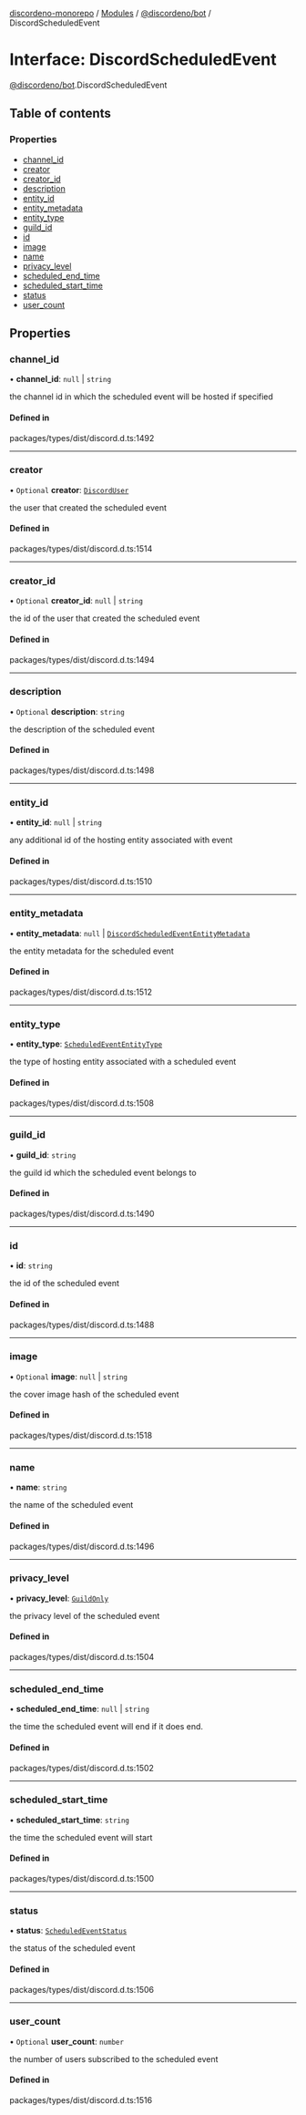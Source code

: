[discordeno-monorepo](../README.md) / [Modules](../modules.md) / [@discordeno/bot](../modules/discordeno_bot.md) / DiscordScheduledEvent

# Interface: DiscordScheduledEvent

[@discordeno/bot](../modules/discordeno_bot.md).DiscordScheduledEvent

## Table of contents

### Properties

- [channel_id](discordeno_bot.DiscordScheduledEvent.md#channel_id)
- [creator](discordeno_bot.DiscordScheduledEvent.md#creator)
- [creator_id](discordeno_bot.DiscordScheduledEvent.md#creator_id)
- [description](discordeno_bot.DiscordScheduledEvent.md#description)
- [entity_id](discordeno_bot.DiscordScheduledEvent.md#entity_id)
- [entity_metadata](discordeno_bot.DiscordScheduledEvent.md#entity_metadata)
- [entity_type](discordeno_bot.DiscordScheduledEvent.md#entity_type)
- [guild_id](discordeno_bot.DiscordScheduledEvent.md#guild_id)
- [id](discordeno_bot.DiscordScheduledEvent.md#id)
- [image](discordeno_bot.DiscordScheduledEvent.md#image)
- [name](discordeno_bot.DiscordScheduledEvent.md#name)
- [privacy_level](discordeno_bot.DiscordScheduledEvent.md#privacy_level)
- [scheduled_end_time](discordeno_bot.DiscordScheduledEvent.md#scheduled_end_time)
- [scheduled_start_time](discordeno_bot.DiscordScheduledEvent.md#scheduled_start_time)
- [status](discordeno_bot.DiscordScheduledEvent.md#status)
- [user_count](discordeno_bot.DiscordScheduledEvent.md#user_count)

## Properties

### channel_id

• **channel_id**: `null` \| `string`

the channel id in which the scheduled event will be hosted if specified

#### Defined in

packages/types/dist/discord.d.ts:1492

---

### creator

• `Optional` **creator**: [`DiscordUser`](discordeno_bot.DiscordUser.md)

the user that created the scheduled event

#### Defined in

packages/types/dist/discord.d.ts:1514

---

### creator_id

• `Optional` **creator_id**: `null` \| `string`

the id of the user that created the scheduled event

#### Defined in

packages/types/dist/discord.d.ts:1494

---

### description

• `Optional` **description**: `string`

the description of the scheduled event

#### Defined in

packages/types/dist/discord.d.ts:1498

---

### entity_id

• **entity_id**: `null` \| `string`

any additional id of the hosting entity associated with event

#### Defined in

packages/types/dist/discord.d.ts:1510

---

### entity_metadata

• **entity_metadata**: `null` \| [`DiscordScheduledEventEntityMetadata`](discordeno_bot.DiscordScheduledEventEntityMetadata.md)

the entity metadata for the scheduled event

#### Defined in

packages/types/dist/discord.d.ts:1512

---

### entity_type

• **entity_type**: [`ScheduledEventEntityType`](../enums/discordeno_bot.ScheduledEventEntityType.md)

the type of hosting entity associated with a scheduled event

#### Defined in

packages/types/dist/discord.d.ts:1508

---

### guild_id

• **guild_id**: `string`

the guild id which the scheduled event belongs to

#### Defined in

packages/types/dist/discord.d.ts:1490

---

### id

• **id**: `string`

the id of the scheduled event

#### Defined in

packages/types/dist/discord.d.ts:1488

---

### image

• `Optional` **image**: `null` \| `string`

the cover image hash of the scheduled event

#### Defined in

packages/types/dist/discord.d.ts:1518

---

### name

• **name**: `string`

the name of the scheduled event

#### Defined in

packages/types/dist/discord.d.ts:1496

---

### privacy_level

• **privacy_level**: [`GuildOnly`](../enums/discordeno_bot.ScheduledEventPrivacyLevel.md#guildonly)

the privacy level of the scheduled event

#### Defined in

packages/types/dist/discord.d.ts:1504

---

### scheduled_end_time

• **scheduled_end_time**: `null` \| `string`

the time the scheduled event will end if it does end.

#### Defined in

packages/types/dist/discord.d.ts:1502

---

### scheduled_start_time

• **scheduled_start_time**: `string`

the time the scheduled event will start

#### Defined in

packages/types/dist/discord.d.ts:1500

---

### status

• **status**: [`ScheduledEventStatus`](../enums/discordeno_bot.ScheduledEventStatus.md)

the status of the scheduled event

#### Defined in

packages/types/dist/discord.d.ts:1506

---

### user_count

• `Optional` **user_count**: `number`

the number of users subscribed to the scheduled event

#### Defined in

packages/types/dist/discord.d.ts:1516
